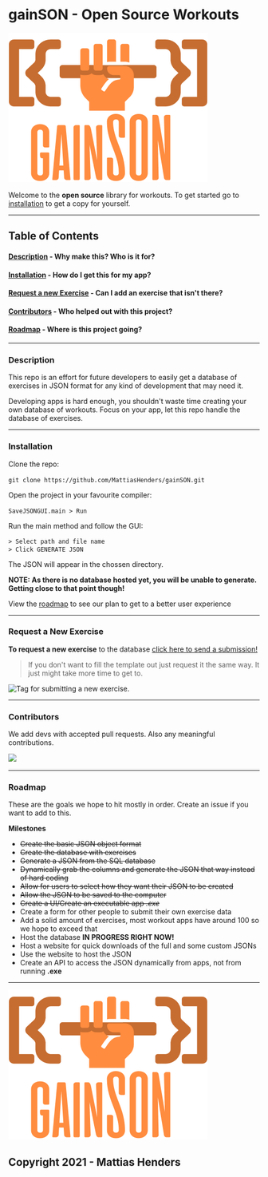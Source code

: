 
# gainSON - Open Source Workouts

![gainSON: Because you didn't tell me a better name in time.](assets/img/logo-small.png)

Welcome to the **open source** library for workouts.
To get started go to [installation](#installation) to get a copy for yourself.

___

## Table of Contents

####  [Description](#description)  - Why make this? Who is it for?
####  [Installation](#installation) - How do I get this for my app?
####  [Request a new Exercise](#request) - Can I add an exercise that isn't there?
####  [Contributors](#contributors) - Who helped out with this project?
####  [Roadmap](#roadmap) - Where is this project going?

___

### <a name="description"></a> Description

This repo is an effort for future developers to easily get a database of exercises in JSON format for any kind of development that may need it.

Developing apps is hard enough, you shouldn't waste time creating your own database of workouts. Focus on your app, let this repo handle the database of exercises.
___

### <a name="installation"></a> Installation

Clone the repo:

```git clone https://github.com/MattiasHenders/gainSON.git```

Open the project in your favourite compiler:

```SaveJSONGUI.main > Run```

Run the main method and follow the GUI:

```
> Select path and file name
> Click GENERATE JSON
```

The JSON will appear in the chossen directory.

**NOTE: As there is no database hosted yet, you will be unable to generate. Getting close to that point though!**

View the [roadmap](#roadmap) to see our plan to get to a better user experience

___

### <a name="request"></a> Request a New Exercise

**To request a new exercise** to the database [click here to send a submission!](https://github.com/MattiasHenders/gainSON/wiki/Template-for-NEW-Exercise) 

> If you don't want to fill the template out just request it the same way. It just might take more time to get to.

![Tag for submitting a new exercise.](assets/img/exerciseRequestTag.png)

___

### <a name="contributors"></a> Contributors

We add devs with accepted pull requests. Also any meaningful contributions.  

<a href="https://github.com/MattiasHenders">
  <img src="https://contrib.rocks/image?repo=MattiasHenders/gainSON" />
</a>

<!-- Made with [contributors-img](https://contrib.rocks) -->
___


### <a name="roadmap"></a> Roadmap

These are the goals we hope to hit mostly in order. 
Create an issue if you want to add to this.

**Milestones**
 - ~~Create the basic JSON object format~~
 - ~~Create the database with exercises~~
 - ~~Generate a JSON from the SQL database~~
 - ~~Dynamically grab the columns and generate the JSON that way instead of hard coding~~
 - ~~Allow for users to select how they want their JSON to be created~~
 - ~~Allow the JSON to be saved to the computer~~
 - ~~Create a UI/Create an executable app *.exe*~~
 - Create a form for other people to submit their own exercise data
 - Add a solid amount of exercises, most workout apps have around 100 so we hope to exceed that
 - Host the database **IN PROGRESS RIGHT NOW!**
 - Host a website for quick downloads of the full and some custom JSONs
 - Use the website to host the JSON
 - Create an API to access the JSON dynamically from apps, not from running **.exe**
___

![gainSON: Because you didn't tell me a better name in time.](assets/img/logo-small.png)

## Copyright 2021 - Mattias Henders
